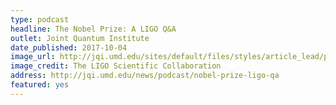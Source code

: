 ```yaml
---
type: podcast
headline: The Nobel Prize: A LIGO Q&A
outlet: Joint Quantum Institute
date_published: 2017-10-04
image_url: http://jqi.umd.edu/sites/default/files/styles/article_lead/public/images/ligo_graphic.jpg?itok=hv8ZYwWl
image_credit: The LIGO Scientific Collaboration
address: http://jqi.umd.edu/news/podcast/nobel-prize-ligo-qa
featured: yes
---
```

